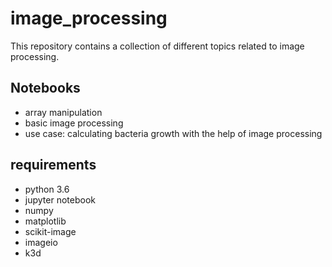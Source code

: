 # image_processing

This repository contains a collection of different topics related to image processing.

## Notebooks
- array manipulation
- basic image processing
- use case: calculating bacteria growth with the help of image processing

## requirements
- python 3.6
- jupyter notebook
- numpy
- matplotlib
- scikit-image
- imageio
- k3d
